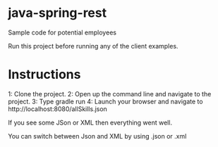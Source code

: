 java-spring-rest
================

Sample code for potential employees

Run this project before running any of the client examples.

Instructions
================

1: Clone the project.
2: Open up the command line and navigate to the project.
3: Type gradle run
4: Launch your browser and navigate to http://localhost:8080/allSkills.json

If you see some JSon or XML then everything went well.

You can switch between Json and XML by using .json or .xml
